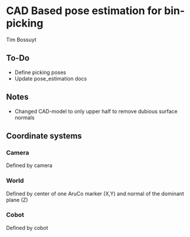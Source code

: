 # CAD Based pose estimation for bin-picking

Tim Bossuyt

## To-Do
* Define picking poses
* Update pose_estimation docs

## Notes
* Changed CAD-model to only upper half to remove dubious surface normals

## Coordinate systems
### Camera
Defined by camera
### World
Defined by center of one AruCo marker (X,Y) and normal of the dominant plane (Z)
### Cobot
Defined by cobot